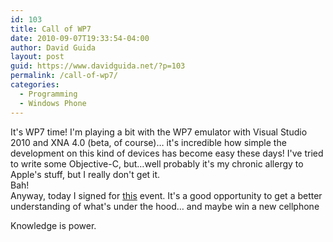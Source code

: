 ```yaml
---
id: 103
title: Call of WP7
date: 2010-09-07T19:33:54-04:00
author: David Guida
layout: post
guid: https://www.davidguida.net/?p=103
permalink: /call-of-wp7/
categories:
  - Programming
  - Windows Phone
---
```

It's WP7 time! I'm playing a bit with the WP7 emulator with Visual Studio 2010 and XNA 4.0 (beta, of course)&#8230; it's incredible how simple the development on this kind of devices has become easy these days! I've tried to write some Objective-C, but&#8230;well probably it's my chronic allergy to Apple's stuff, but I really don't get it.  
Bah!  
Anyway, today I signed for&nbsp;<a href="http://www.microsoft.com/italy/windowsphone/evento/default.aspx" target="_blank" rel="noopener noreferrer">this</a> event. It's a good opportunity to get a better understanding of what's under the hood&#8230; and maybe win a new cellphone&nbsp;<img src="https://i1.wp.com/davideguida.netne.net/libs/fckeditor/editor/images/smiley/msn/thumbs_up.gif?w=788" alt="" data-recalc-dims="1" />

Knowledge is power.

<div class="post-details-footer-widgets">
</div>
